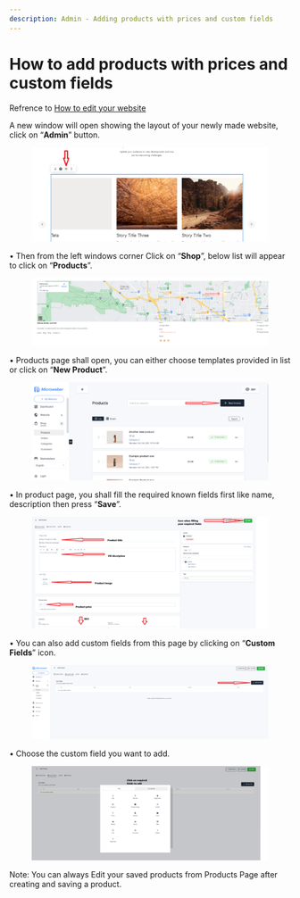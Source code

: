 ```yaml
---
description: Admin - Adding products with prices and custom fields
---
```


# How to add products with prices and custom fields

Refrence to [How to edit your website](https://help.microweber.com/user-guide/live-edit-how-to-edit-you-site)

A new window will open showing the layout of your newly made website, click on “**Admin**” button.

<figure><img src=".gitbook/assets/image.png" alt=""><figcaption></figcaption></figure>

• Then from the left windows corner Click on “**Shop**”, below list will appear to click on “**Products**”.

<figure><img src=".gitbook/assets/image (1).png" alt=""><figcaption></figcaption></figure>

• Products page shall open, you can either choose templates provided in list or click on “**New Product**”.

<figure><img src=".gitbook/assets/image (2).png" alt=""><figcaption></figcaption></figure>

• In product page, you shall fill the required known fields first like name, description then press “**Save**”.

<figure><img src=".gitbook/assets/image (3).png" alt=""><figcaption></figcaption></figure>

• You can also add custom fields from this page by clicking on “**Custom Fields**” icon.

<figure><img src=".gitbook/assets/image (4).png" alt=""><figcaption></figcaption></figure>

• Choose the custom field you want to add.

<figure><img src=".gitbook/assets/image (5).png" alt=""><figcaption></figcaption></figure>

Note: You can always Edit your saved products from Products Page after creating and saving a product.

